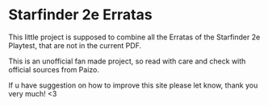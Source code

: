 # Starfinder 2e Erratas
This little project is supposed to combine all the Erratas of the Starfinder 2e Playtest, that are not in the current PDF.

This is an unofficial fan made project, so read with care and check with official sources from Paizo.

If u have suggestion on how to improve this site please let know, thank you very much! <3
